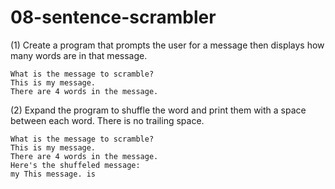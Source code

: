 # 08-sentence-scrambler

(1) Create a program that prompts the user for a message then displays how many words are in that message.
```
What is the message to scramble?
This is my message.
There are 4 words in the message.
```
(2) Expand the program to shuffle the word and print them with a space between each word. There is no trailing space.
```
What is the message to scramble?
This is my message.
There are 4 words in the message.
Here's the shuffeled message:
my This message. is
```
